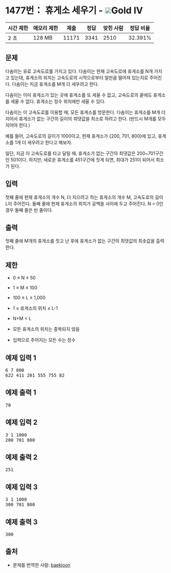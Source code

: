 # 1477번： 휴게소 세우기 - <img src="https://static.solved.ac/tier_small/12.svg" style="height:20px" />Gold IV

| 시간 제한 | 메모리 제한 | 제출 | 정답 | 맞힌 사람 | 정답 비율 |
| --- | --- | --- | --- | --- | --- |
| 2 초 | 128 MB | 11171 | 3341 | 2510 | 32.391% |

## 문제

다솜이는 유료 고속도로를 가지고 있다. 다솜이는 현재 고속도로에 휴게소를 N개 가지고 있는데, 휴게소의 위치는 고속도로의 시작으로부터 얼만큼 떨어져 있는지로 주어진다. 다솜이는 지금 휴게소를 M개 더 세우려고 한다.

다솜이는 이미 휴게소가 있는 곳에 휴게소를 또 세울 수 없고, 고속도로의 끝에도 휴게소를 세울 수 없다. 휴게소는 정수 위치에만 세울 수 있다.

다솜이는 이 고속도로를 이용할 때, 모든 휴게소를 방문한다. 다솜이는 휴게소를 M개 더 지어서 휴게소가 없는 구간의 길이의 최댓값을 최소로 하려고 한다. (반드시 M개를 모두 지어야 한다.)

예를 들어, 고속도로의 길이가 1000이고, 현재 휴게소가 {200, 701, 800}에 있고, 휴게소를 1개 더 세우려고 한다고 해보자.

일단, 지금 이 고속도로를 타고 달릴 때, 휴게소가 없는 구간의 최댓값은 200~701구간인 501이다. 하지만, 새로운 휴게소를 451구간에 짓게 되면, 최대가 251이 되어서 최소가 된다.

## 입력

첫째 줄에 현재 휴게소의 개수 N, 더 지으려고 하는 휴게소의 개수 M, 고속도로의 길이 L이 주어진다. 둘째 줄에 현재 휴게소의 위치가 공백을 사이에 두고 주어진다. N = 0인 경우 둘째 줄은 빈 줄이다.

## 출력

첫째 줄에 M개의 휴게소를 짓고 난 후에 휴게소가 없는 구간의 최댓값의 최솟값을 출력한다.

## 제한

- 0 ≤ N ≤ 50

- 1 ≤ M ≤ 100

- 100 ≤ L ≤ 1,000

- 1 ≤ 휴게소의 위치 ≤ L-1

- N+M < L

- 모든 휴게소의 위치는 중복되지 않음

- 입력으로 주어지는 모든 수는 정수

## 예제 입력 1

<pre>6 7 800
622 411 201 555 755 82
</pre>
## 예제 출력 1

<pre>70
</pre>
## 예제 입력 2

<pre>3 1 1000
200 701 800
</pre>
## 예제 출력 2

<pre>251
</pre>
## 예제 입력 3

<pre>3 1 1000
300 701 800
</pre>
## 예제 출력 3

<pre>300
</pre>
## 출처

- 문제를 번역한 사람: [baekjoon](/user/baekjoon)
